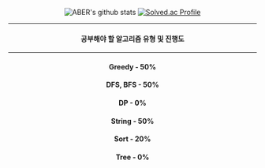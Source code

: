 
<div align = "center">

![ABER's github stats](https://github-readme-stats.vercel.app/api?username=ABER1047&show_icons=true&count_private=true&theme=github_dark&text_color=white&hide_border=true)
[![Solved.ac Profile](http://mazassumnida.wtf/api/v2/generate_badge?boj=aber1047)](https://solved.ac/aber1047/)
  
-------------------------

#### 공부해야 할 알고리즘 유형 및 진행도
  
-------------------------
  
#### Greedy - 50%
#### DFS, BFS - 50%
#### DP - 0%
#### String - 50%
#### Sort - 20%
#### Tree - 0%
  
  
</div>
